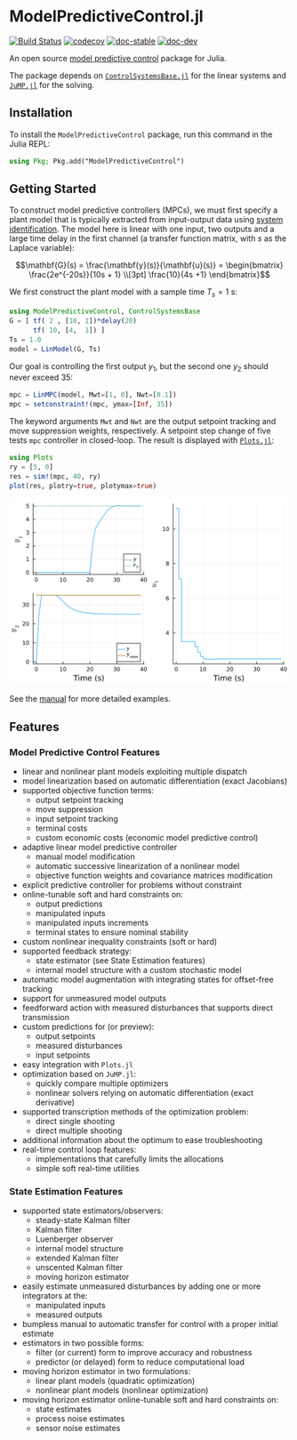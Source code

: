 # ModelPredictiveControl.jl

[![Build Status](https://github.com/JuliaControl/ModelPredictiveControl.jl/actions/workflows/CI.yml/badge.svg?branch=main)](https://github.com/JuliaControl/ModelPredictiveControl.jl/actions/workflows/CI.yml?query=branch%3Amain)
[![codecov](https://codecov.io/gh/JuliaControl/ModelPredictiveControl.jl/branch/main/graph/badge.svg?token=K4V0L113M4)](https://codecov.io/gh/JuliaControl/ModelPredictiveControl.jl)
[![doc-stable](https://img.shields.io/badge/docs-stable-blue.svg)](https://JuliaControl.github.io/ModelPredictiveControl.jl/stable)
[![doc-dev](https://img.shields.io/badge/docs-dev-blue.svg)](https://JuliaControl.github.io/ModelPredictiveControl.jl/dev)

An open source [model predictive control](https://en.wikipedia.org/wiki/Model_predictive_control)
package for Julia.

The package depends on [`ControlSystemsBase.jl`](https://github.com/JuliaControl/ControlSystems.jl)
for the linear systems and [`JuMP.jl`](https://github.com/jump-dev/JuMP.jl) for the solving.

## Installation

To install the `ModelPredictiveControl` package, run this command in the Julia REPL:

```julia
using Pkg; Pkg.add("ModelPredictiveControl")
```

## Getting Started

To construct model predictive controllers (MPCs), we must first specify a plant model that
is typically extracted from input-output data using [system identification](https://github.com/baggepinnen/ControlSystemIdentification.jl).
The model here is linear with one input, two outputs and a large time delay in the first
channel (a transfer function matrix, with $s$ as the Laplace variable):

```math
\mathbf{G}(s) = \frac{\mathbf{y}(s)}{\mathbf{u}(s)} = 
\begin{bmatrix}
    \frac{2e^{-20s}}{10s + 1} \\[3pt]
    \frac{10}{4s +1}
\end{bmatrix}
```

We first construct the plant model with a sample time $T_s = 1$ s:

```julia
using ModelPredictiveControl, ControlSystemsBase
G = [ tf( 2 , [10, 1])*delay(20)
      tf( 10, [4,  1]) ]
Ts = 1.0
model = LinModel(G, Ts)
```

Our goal is controlling the first output $y_1$, but the second one $y_2$ should never exceed
35:

```julia
mpc = LinMPC(model, Mwt=[1, 0], Nwt=[0.1])
mpc = setconstraint!(mpc, ymax=[Inf, 35])
```

The keyword arguments `Mwt` and `Nwt` are the output setpoint tracking and move suppression
weights, respectively. A setpoint step change of five tests `mpc` controller in closed-loop.
The result is displayed with [`Plots.jl`](https://github.com/JuliaPlots/Plots.jl):

```julia
using Plots
ry = [5, 0]
res = sim!(mpc, 40, ry)
plot(res, plotry=true, plotymax=true)
```

![StepChangeResponse](/docs/src/assets/readme_result.svg)

See the [manual](https://JuliaControl.github.io/ModelPredictiveControl.jl/stable/manual/linmpc/)
for more detailed examples.

## Features

### Model Predictive Control Features

- linear and nonlinear plant models exploiting multiple dispatch
- model linearization based on automatic differentiation (exact Jacobians)
- supported objective function terms:
  - output setpoint tracking
  - move suppression
  - input setpoint tracking
  - terminal costs
  - custom economic costs (economic model predictive control)
- adaptive linear model predictive controller
  - manual model modification
  - automatic successive linearization of a nonlinear model
  - objective function weights and covariance matrices modification
- explicit predictive controller for problems without constraint
- online-tunable soft and hard constraints on:
  - output predictions
  - manipulated inputs
  - manipulated inputs increments
  - terminal states to ensure nominal stability
- custom nonlinear inequality constraints (soft or hard)
- supported feedback strategy:
  - state estimator (see State Estimation features)
  - internal model structure with a custom stochastic model
- automatic model augmentation with integrating states for offset-free tracking
- support for unmeasured model outputs
- feedforward action with measured disturbances that supports direct transmission
- custom predictions for (or preview):
  - output setpoints
  - measured disturbances
  - input setpoints
- easy integration with `Plots.jl`
- optimization based on `JuMP.jl`:
  - quickly compare multiple optimizers
  - nonlinear solvers relying on automatic differentiation (exact derivative)
- supported transcription methods of the optimization problem:
  - direct single shooting
  - direct multiple shooting
- additional information about the optimum to ease troubleshooting
- real-time control loop features:
  - implementations that carefully limits the allocations
  - simple soft real-time utilities

### State Estimation Features

- supported state estimators/observers:
  - steady-state Kalman filter
  - Kalman filter
  - Luenberger observer
  - internal model structure
  - extended Kalman filter
  - unscented Kalman filter
  - moving horizon estimator
- easily estimate unmeasured disturbances by adding one or more integrators at the:
  - manipulated inputs
  - measured outputs
- bumpless manual to automatic transfer for control with a proper initial estimate
- estimators in two possible forms:
  - filter (or current) form to improve accuracy and robustness
  - predictor (or delayed) form to reduce computational load
- moving horizon estimator in two formulations:
  - linear plant models (quadratic optimization)
  - nonlinear plant models (nonlinear optimization)
- moving horizon estimator online-tunable soft and hard constraints on:
  - state estimates
  - process noise estimates
  - sensor noise estimates
